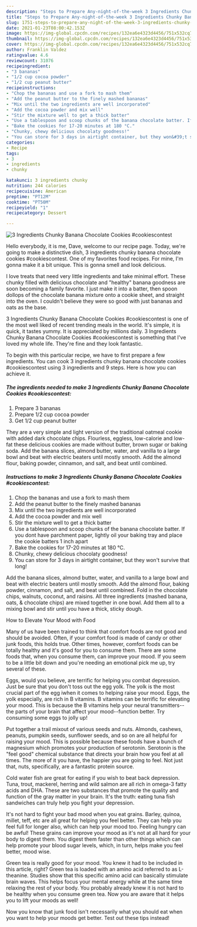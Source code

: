 ```yaml
---
description: "Steps to Prepare Any-night-of-the-week 3 Ingredients Chunky Banana Chocolate Cookies #cookiescontest"
title: "Steps to Prepare Any-night-of-the-week 3 Ingredients Chunky Banana Chocolate Cookies #cookiescontest"
slug: 1751-steps-to-prepare-any-night-of-the-week-3-ingredients-chunky-banana-chocolate-cookies-cookiescontest
date: 2021-01-23T08:00:42.153Z
image: https://img-global.cpcdn.com/recipes/132ea6e4323d4456/751x532cq70/3-ingredients-chunky-banana-chocolate-cookies-cookiescontest-recipe-main-photo.jpg
thumbnail: https://img-global.cpcdn.com/recipes/132ea6e4323d4456/751x532cq70/3-ingredients-chunky-banana-chocolate-cookies-cookiescontest-recipe-main-photo.jpg
cover: https://img-global.cpcdn.com/recipes/132ea6e4323d4456/751x532cq70/3-ingredients-chunky-banana-chocolate-cookies-cookiescontest-recipe-main-photo.jpg
author: Franklin Valdez
ratingvalue: 4.6
reviewcount: 31076
recipeingredient:
- "3 bananas"
- "1/2 cup cocoa powder"
- "1/2 cup peanut butter"
recipeinstructions:
- "Chop the bananas and use a fork to mash them"
- "Add the peanut butter to the finely mashed bananas"
- "Mix until the two ingredients are well incorporated"
- "Add the cocoa powder and mix well"
- "Stir the mixture well to get a thick batter"
- "Use a tablespoon and scoop chunks of the banana chocolate batter. If you dont have parchment paper, lightly oil your baking tray and place the cookie batters 1 inch apart"
- "Bake the cookies for 17-20 minutes at 180 °C."
- "Chunky, chewy delicious chocolaty goodness!"
- "You can store for 3 days in airtight container, but they won&#39;t survive that long!"
categories:
- Recipe
tags:
- 3
- ingredients
- chunky

katakunci: 3 ingredients chunky 
nutrition: 244 calories
recipecuisine: American
preptime: "PT12M"
cooktime: "PT50M"
recipeyield: "1"
recipecategory: Dessert

---
```



![3 Ingredients Chunky Banana Chocolate Cookies #cookiescontest](https://img-global.cpcdn.com/recipes/132ea6e4323d4456/751x532cq70/3-ingredients-chunky-banana-chocolate-cookies-cookiescontest-recipe-main-photo.jpg)

Hello everybody, it is me, Dave, welcome to our recipe page. Today, we're going to make a distinctive dish, 3 ingredients chunky banana chocolate cookies #cookiescontest. One of my favorites food recipes. For mine, I'm gonna make it a bit unique. This is gonna smell and look delicious.

I love treats that need very little ingredients and take minimal effort. These chunky filled with delicious chocolate and &#34;healthy&#34; banana goodness are soon becoming a family favorite. I just make it into a batter, then spoon dollops of the chocolate banana mixture onto a cookie sheet, and straight into the oven. I couldn&#39;t believe they were so good with just bananas and oats as the base.

3 Ingredients Chunky Banana Chocolate Cookies #cookiescontest is one of the most well liked of recent trending meals in the world. It's simple, it is quick, it tastes yummy. It is appreciated by millions daily. 3 Ingredients Chunky Banana Chocolate Cookies #cookiescontest is something that I've loved my whole life. They're fine and they look fantastic.


To begin with this particular recipe, we have to first prepare a few ingredients. You can cook 3 ingredients chunky banana chocolate cookies #cookiescontest using 3 ingredients and 9 steps. Here is how you can achieve it.

<!--inarticleads1-->

##### The ingredients needed to make 3 Ingredients Chunky Banana Chocolate Cookies #cookiescontest:

1. Prepare 3 bananas
1. Prepare 1/2 cup cocoa powder
1. Get 1/2 cup peanut butter


They are a very simple and light version of the traditional oatmeal cookie with added dark chocolate chips. Flourless, eggless, low-calorie and low-fat these delicious cookies are made without butter, brown sugar or baking soda. Add the banana slices, almond butter, water, and vanilla to a large bowl and beat with electric beaters until mostly smooth. Add the almond flour, baking powder, cinnamon, and salt, and beat until combined. 

<!--inarticleads2-->

##### Instructions to make 3 Ingredients Chunky Banana Chocolate Cookies #cookiescontest:

1. Chop the bananas and use a fork to mash them
1. Add the peanut butter to the finely mashed bananas
1. Mix until the two ingredients are well incorporated
1. Add the cocoa powder and mix well
1. Stir the mixture well to get a thick batter
1. Use a tablespoon and scoop chunks of the banana chocolate batter. If you dont have parchment paper, lightly oil your baking tray and place the cookie batters 1 inch apart
1. Bake the cookies for 17-20 minutes at 180 °C.
1. Chunky, chewy delicious chocolaty goodness!
1. You can store for 3 days in airtight container, but they won&#39;t survive that long!


Add the banana slices, almond butter, water, and vanilla to a large bowl and beat with electric beaters until mostly smooth. Add the almond flour, baking powder, cinnamon, and salt, and beat until combined. Fold in the chocolate chips, walnuts, coconut, and raisins. All three ingredients (mashed banana, oats, &amp; chocolate chips) are mixed together in one bowl. Add them all to a mixing bowl and stir until you have a thick, sticky dough. 

How to Elevate Your Mood with Food


Many of us have been trained to think that comfort foods are not good and should be avoided. Often, if your comfort food is made of candy or other junk foods, this holds true. Other times, however, comfort foods can be totally healthy and it's good for you to consume them. There are some foods that, when you consume them, can improve your mood. If you seem to be a little bit down and you're needing an emotional pick me up, try several of these.

Eggs, would you believe, are terrific for helping you combat depression. Just be sure that you don't toss out the egg yolk. The yolk is the most crucial part of the egg iwhen it comes to helping raise your mood. Eggs, the yolk especially, are rich in B vitamins. B vitamins can be terrific for elevating your mood. This is because the B vitamins help your neural transmitters--the parts of your brain that affect your mood--function better. Try consuming some eggs to jolly up!

Put together a trail mixout of various seeds and nuts. Almonds, cashews, peanuts, pumpkin seeds, sunflower seeds, and so on are all helpful for raising your mood. This is possible because these foods have a bunch of magnesium which promotes your production of serotonin. Serotonin is the "feel good" chemical substance that directs your brain how you feel at all times. The more of it you have, the happier you are going to feel. Not just that, nuts, specifically, are a fantastic protein source.

Cold water fish are great for eating if you wish to beat back depression. Tuna, trout, mackerel, herring and wild salmon are all rich in omega-3 fatty acids and DHA. These are two substances that promote the quality and function of the gray matter in your brain. It's the truth: eating tuna fish sandwiches can truly help you fight your depression. 

It's not hard to fight your bad mood when you eat grains. Barley, quinoa, millet, teff, etc are all great for helping you feel better. They can help you feel full for longer also, which can help your mood too. Feeling hungry can be awful! These grains can improve your mood as it's not at all hard for your body to digest them. You digest them faster than other things which can help promote your blood sugar levels, which, in turn, helps make you feel better, mood wise.

Green tea is really good for your mood. You knew it had to be included in this article, right? Green tea is loaded with an amino acid referred to as L-theanine. Studies show that this specific amino acid can basically stimulate brain waves. This helps focus your mental energy while at the same time relaxing the rest of your body. You probably already knew it is not hard to be healthy when you consume green tea. Now you are aware that it helps you to lift your moods as well!

Now you know that junk food isn't necessarily what you should eat when you want to help your moods get better. Test out  these tips  instead!


